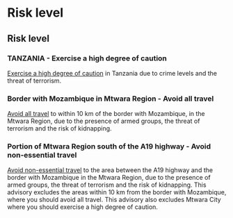 # Risk level

## Risk level

### TANZANIA - Exercise a high degree of caution

[Exercise a high degree of caution](#levels "Risk Levels") in Tanzania due to crime levels and the threat of terrorism.

### Border with Mozambique in Mtwara Region - Avoid all travel

[Avoid all travel](#levels "Risk Levels") to within 10 km of the border with Mozambique, in the Mtwara Region, due to the presence of armed groups, the threat of terrorism and the risk of kidnapping.

### Portion of Mtwara Region south of the A19 highway - Avoid non-essential travel

[Avoid non-essential travel](#levels "Risk Levels") to the area between the A19 highway and the border with Mozambique in the Mtwara Region, due to the presence of armed groups, the threat of terrorism and the risk of kidnapping. This advisory excludes the areas within 10 km from the border with Mozambique, where you should avoid all travel. This advisory also excludes Mtwara City where you should exercise a high degree of caution.